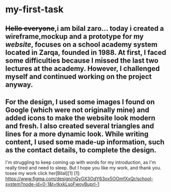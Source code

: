 # my-first-task
~~Hello everyone~~,i am bilal zaro...
 today i created a **wireframe,mockup** 
  and a **prototype**
    for my *website*, focuses on a school academy system located in Zarqa, founded in 1988. At first, I faced some difficulties because I missed the last two lectures at the academy. However, I challenged myself and continued working on the project anyway.
---
For the design, I used some images I found on Google (which were not originally mine) and added icons to make the website look modern and fresh. I also created several triangles and lines for a more dynamic look. While writing content, I used some made-up information, such as the contact details, to complete the design.
---
I'm struggling to keep coming up with words for my introduction, as I'm really tired and need to sleep. But I hope you like my work, and thank you.
tosee my work click her[Bilal][1]
[1]: https://www.figma.com/design/nQyGX3OdY63ox5OOmfXxQr/school-system?node-id=0-1&t=tkxkLsoFwoyBuprl-1 